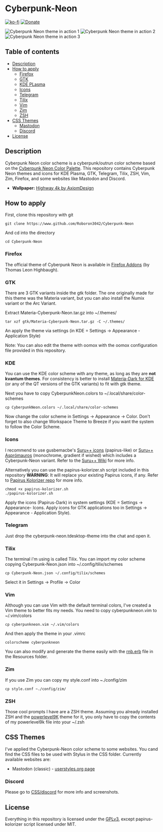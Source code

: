 # Cyberpunk-Neon
[![ko-fi](https://www.ko-fi.com/img/githubbutton_sm.svg)](https://ko-fi.com/Z8Z1139QA)
[![Donate](https://liberapay.com/assets/widgets/donate.svg)](https://liberapay.com/roboron/donate)

![Cyberpunk Neon theme in action 1](https://raw.githubusercontent.com/Roboron3042/Cyberpunk-Neon/master/Resources/Screenshots/screenshot-1.png)
![Cyberpunk Neon theme in action 2](https://raw.githubusercontent.com/Roboron3042/Cyberpunk-Neon/master/Resources/Screenshots/screenshot-2.png)
![Cyberpunk Neon theme in action 3](https://raw.githubusercontent.com/Roboron3042/Cyberpunk-Neon/master/Resources/Screenshots/screenshot-3.png)

## Table of contents
- [Description](#description)
- [How to apply](#how-to-apply)
  - [Firefox](#firefox)
  - [GTK](#gtk)
  - [KDE PLasma](#kde)
  - [Icons](#icons)
  - [Telegram](#telegram)
  - [Tilix](#tilix)
  - [Vim](#vim)
  - [Zim](#zim)
  - [ZSH](#zsh)
- [CSS Themes](#css-themes)
  - [Mastodon](#css-themes)
  - [Discord](#discord)
- [License](#license)

## Description

Cyberpunk Neon color scheme is a cyberpunk/outrun color scheme based on the [Cyberpunk Neon Color Palette](https://www.color-hex.com/color-palette/61235). This repository contains Cyberpunk Neon themes and icons for KDE Plasma, GTK, Telegram, Tilix, ZSH, Vim, Zim, Firefox, and some websites like Mastodon and Discord.

* **Wallpaper:** [Highway 4k by AxiomDesign](https://www.deviantart.com/axiomdesign/art/Highway-4k-696620104)

## How to apply

First, clone this repository with git

`git clone https://www.github.com/Roboron3042/Cyberpunk-Neon`

And cd into the directory

`cd Cyberpunk-Neon`

### Firefox

The official theme of Cyberpunk Neon is available in [Firefox Addons](https://addons.mozilla.org/es/firefox/addon/cyberpunk-neon/) (by Thomas Leon Highbaugh).

### GTK

There are 3 GTK variants inside the gtk folder. The one originally made for this theme was the Materia variant, but you can also install the Numix variant or the Arc Variant.

Extract Materia-Cyberpunk-Neon.tar.gz into ~/.themes/

`tar xzf gtk/Materia-Cyberpunk-Neon.tar.gz -C ~/.themes/`

An apply the theme via settings (in KDE = Settings -> Appearance - Application Style)

Note: You can also edit the theme with oomox with the oomox configuration file provided in this repository.

### KDE

You can use the KDE color scheme with any theme, as long as they are **not kvantum themes**. For consistency is better to install [Materia-Dark for KDE](https://github.com/PapirusDevelopmentTeam/materia-kde) (or any of the QT versions of the GTK variants) to fit with gtk theme.

Next you have to copy CyberpunkNeon.colors to ~/.local/share/color-schemes

`cp CyberpunkNeon.colors ~/.local/share/color-schemes`

Now change the color scheme in Settings -> Appearance -> Color. Don't forget to also change Workspace Theme to Breeze if you want the system to follow the Color Scheme.

### Icons

I recommend to use gusbemacbe's [Suru++ icons](https://github.com/gusbemacbe/suru-plus) (papirus-like) or [Suru++ Asprómauros](https://github.com/gusbemacbe/suru-plus-aspromauros) (monochrome, gradient if wished) which includes a Cyberpunk-Neon variant. Refer to the [Suru++ Wiki](https://github.com/gusbemacbe/suru-plus/wiki) for more info.

Alternatively you can use the papirus-kolorizer.sh script included in this repository **WARNING**: It will replace your existing Papirus icons, if any. Refer to [Papirus Kolorizer repo](https://github.com/DarthWound/papirus-kolorizer) for more info.

```
chmod +x papirus-kolorizer.sh
./papirus-kolorizer.sh
```

Apply the icons (Papirus-Dark) in system settings (KDE = Settings -> Appearance- Icons. Apply icons for GTK applications too in Settings -> Appearance - Application Style).

### Telegram

Just drop the cyberpunk-neon.tdesktop-theme into the chat and open it.

### Tilix

The terminal i'm using is called Tilix. You can import my color scheme copying Cyberpunk-Neon.json into ~/.config/tilix/schemes

`cp Cyberpunk-Neon.json ~/.config/tilix/schemes`

Select it in Settings -> Profile -> Color

### Vim

Although you can use Vim with the default terminal colors, I've created a Vim theme to better fits my needs. You need to copy cyberpunkneon.vim to ~/.vim/colors

`cp cyberpunkneon.vim ~/.vim/colors`

And then apply the theme in your .vimrc 

`colorscheme cyberpunkneon`

You can also modify and generate the theme easily with the [rnb.erb](https://github.com/romainl/vim-rnb/) file in the Resources folder.

### Zim

If you use Zim you can copy my style.conf into ~./config/zim

`cp style.conf ~./config/zim/`

### ZSH

Those cool prompts I have are a ZSH theme. Assuming you already installed ZSH and the [powerlevel9K](https://github.com/bhilburn/powerlevel9k) theme for it, you only have to copy the contents of my powerlevel9k file into your ~/.zsh

## CSS Themes

I've applied the Cyberpunk-Neon color scheme to some websites. You cand find the CSS files to be used with Stylus in the CSS folder. Currently available websites are:
* Mastodon (classic) - [userstyles.org page](https://userstyles.org/styles/174594/mastodon-cyberpunk-neon)

### Discord

Please go to [CSS/discord](https://github.com/Roboron3042/Cyberpunk-Neon/tree/master/CSS/discord) for more info and screenshots.

## License

Everything in this repository is licensed under the [GPLv3](https://www.gnu.org/licenses/gpl-3.0.en.html), except papirus-kolorizer script licensed under MIT.
